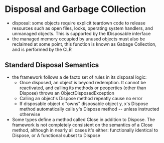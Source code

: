 # Disposal and Garbage COllection
  * disposal: some objects require explicit teardown code to release resources such as open files, locks, operating system handlers, and unmanaged objects. This is supported by the IDisposable interface
  * the managed memory occupied by unused objects must also be reclaimed at some point, this function is known as Gabage Collection, and is performed by the CLR

## Standard Disposal Semantics
  * the framework follows a de facto set of rules in its disposal logic:
    * Once disposed, an object is beyond redemption. It cannot be reactivated, and calling its methods or peoperties (other than Dispose) throws an ObjectDisposedException
    * Calling an object's Dispose method repeatly cause no error
    * If disposable object x "owns" disposable object y, x's Dispose method automatically calls y's Dispose method -- unless instructed otherwise
  * Some types define a method called Close in addition to Dispose. The framework is not completely consistent on the semantics of a Close method, although in nearly all cases it's either: functionally identical to Dispose, or A functional subset to Dispose
